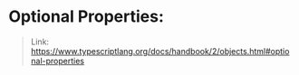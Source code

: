 # Optional Properties: 
> Link: https://www.typescriptlang.org/docs/handbook/2/objects.html#optional-properties
